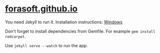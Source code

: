 # [forasoft.github.io](http://forasoft.github.io) #
You need Jekyll to run it. Installation instructions: [Windows](http://jekyll-windows.juthilo.com/)

Don't forget to install dependencies from Gemfile. For example `gem install redcarpet`.

Use `jekyll serve --watch` to run the app.
